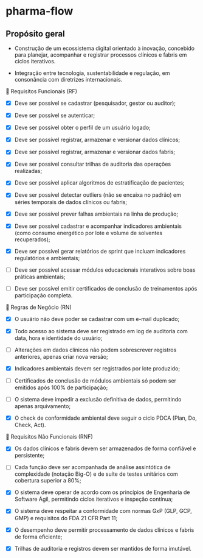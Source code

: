 # pharma-flow

## Propósito geral

- Construção de um ecossistema digital orientado à inovação, concebido para planejar, acompanhar e registrar processos clínicos e fabris em ciclos iterativos.

- Integração entre tecnologia, sustentabilidade e regulação, em consonância com diretrizes internacionais.

📌 Requisitos Funcionais (RF)

- [x] Deve ser possível se cadastrar (pesquisador, gestor ou auditor);

- [x] Deve ser possível se autenticar;

- [x] Deve ser possível obter o perfil de um usuário logado;

- [x] Deve ser possível registrar, armazenar e versionar dados clínicos;

- [x] Deve ser possível registrar, armazenar e versionar dados fabris;

- [x] Deve ser possível consultar trilhas de auditoria das operações realizadas;

- [x] Deve ser possível aplicar algoritmos de estratificação de pacientes;

- [x] Deve ser possível detectar outliers (não se encaixa no padrão) em séries temporais de dados clínicos ou fabris;

- [x] Deve ser possível prever falhas ambientais na linha de produção;

- [x] Deve ser possível cadastrar e acompanhar indicadores ambientais (como consumo energético por lote e volume de solventes recuperados);

- [x] Deve ser possível gerar relatórios de sprint que incluam indicadores regulatórios e ambientais;

- [ ] Deve ser possível acessar módulos educacionais interativos sobre boas práticas ambientais;

- [ ] Deve ser possível emitir certificados de conclusão de treinamentos após participação completa.

📌 Regras de Negócio (RN)

- [x] O usuário não deve poder se cadastrar com um e-mail duplicado;

- [x] Todo acesso ao sistema deve ser registrado em log de auditoria com data, hora e identidade do usuário;

- [ ] Alterações em dados clínicos não podem sobrescrever registros anteriores, apenas criar nova versão;

- [x] Indicadores ambientais devem ser registrados por lote produzido;

- [ ] Certificados de conclusão de módulos ambientais só podem ser emitidos após 100% de participação;

- [ ] O sistema deve impedir a exclusão definitiva de dados, permitindo apenas arquivamento;

- [x] O check de conformidade ambiental deve seguir o ciclo PDCA (Plan, Do, Check, Act).

📌 Requisitos Não Funcionais (RNF)

- [x] Os dados clínicos e fabris devem ser armazenados de forma confiável e persistente;

- [ ] Cada função deve ser acompanhada de análise assintótica de complexidade (notação Big-O) e de suíte de testes unitários com cobertura superior a 80%;

- [x] O sistema deve operar de acordo com os princípios de Engenharia de Software Ágil, permitindo ciclos iterativos e inspeção contínua;

- [x] O sistema deve respeitar a conformidade com normas GxP (GLP, GCP, GMP) e requisitos do FDA 21 CFR Part 11;

- [x] O desempenho deve permitir processamento de dados clínicos e fabris de forma eficiente;

- [x] Trilhas de auditoria e registros devem ser mantidos de forma imutável.